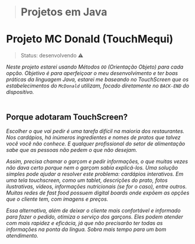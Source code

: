 > # Projetos em Java

# Projeto MC Donald (TouchMequi)
> Status: desenvolvendo ⚠️

_Neste projeto estarei usando Métodos `OO` (Orientação Objeto) para cada opção._
_Objetivo é para aperfeiçoar o meu desenvolvimento e ter boas práticas da linguagem Java, estarei me baseando no TouchScreen que os estabelecimentos do `McDonald` utilizam, focado diretamente no `BACK-END` do dispositivo._
<br>
<br>
## Porque adotaram TouchScreen?
_Escolher o que vai pedir é uma tarefa difícil na maioria dos restaurantes. Nos cardápios, há inúmeros ingredientes e nomes de pratos que talvez você você não conhece. E qualquer profissional do setor de alimentação sabe que as pessoas não pedem o que não desejam._

_Assim, precisa chamar o garçom e pedir informações, o que muitas vezes não dava certo porque nem o garçom sabia explicá-los. Uma solução simples pode ajudar a resolver este problema: cardápios interativos. Em uma tela touchscreen, como um tablet, descrições do prato, fotos ilustrativas, vídeos, informações nutricionais (se for o caso), entre outros. Muitas redes de fast food possuem digital boards onde expõem as opções que o cliente tem, com imagens e preços._

_Essa alternativa, além de deixar o cliente mais confortável e informado para fazer o pedido, otimiza o serviço dos garçons. Eles podem atender com mais rapidez e eficácia, já que não precisarão ter todas as informações na ponta da língua. Sobra mais tempo para um bom atendimento._
<br>
<br>
